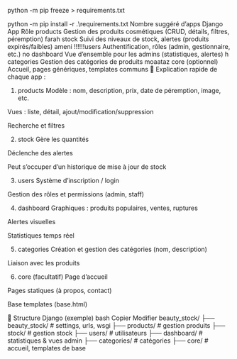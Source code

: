python -m pip freeze > requirements.txt 

python -m pip install -r .\requirements.txt
Nombre suggéré d’apps Django
App	Rôle
products	Gestion des produits cosmétiques (CRUD, détails, filtres, péremption) farah
stock	Suivi des niveaux de stock, alertes (produits expirés/faibles)            ameni 
!!!!!!users	Authentification, rôles (admin, gestionnaire, etc.)                  no 
dashboard	Vue d’ensemble pour les admins (statistiques, alertes)            h
categories	Gestion des catégories de produits                                 moaataz
core (optionnel)	Accueil, pages génériques, templates communs
🧩 Explication rapide de chaque app :
1. products
Modèle : nom, description, prix, date de péremption, image, etc.

Vues : liste, détail, ajout/modification/suppression

Recherche et filtres

2. stock
Gère les quantités

Déclenche des alertes

Peut s’occuper d’un historique de mise à jour de stock

3. users
Système d’inscription / login

Gestion des rôles et permissions (admin, staff)

4. dashboard
Graphiques : produits populaires, ventes, ruptures

Alertes visuelles

Statistiques temps réel

5. categories
Création et gestion des catégories (nom, description)

Liaison avec les produits

6. core (facultatif)
Page d’accueil

Pages statiques (à propos, contact)

Base templates (base.html)

📁 Structure Django (exemple)
bash
Copier
Modifier
beauty_stock/
├── beauty_stock/         # settings, urls, wsgi
├── products/             # gestion produits
├── stock/                # gestion stock
├── users/                # utilisateurs
├── dashboard/            # statistiques & vues admin
├── categories/           # catégories
├── core/                 # accueil, templates de base